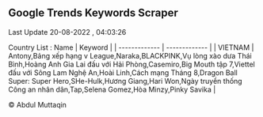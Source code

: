 

## Google Trends Keywords Scraper 
 
Last Update 20-08-2022 , 04:03:26

Country List :
 Name  | Keyword |
| ------------- | ------------- |
| VIETNAM | Antony,Bảng xếp hạng v League,Naraka,BLACKPINK,Vụ lòng xào dưa Thái Bình,Hoàng Anh Gia Lai đấu với Hải Phòng,Casemiro,Big Mouth tập 7,Viettel đấu với Sông Lam Nghệ An,Hoài Linh,Cách mạng Tháng 8,Dragon Ball Super: Super Hero,SHe-Hulk,Hương Giang,Hari Won,Ngày truyền thống Công an nhân dân,Tap,Selena Gomez,Hòa Minzy,Pinky Savika |



© Abdul Muttaqin 
